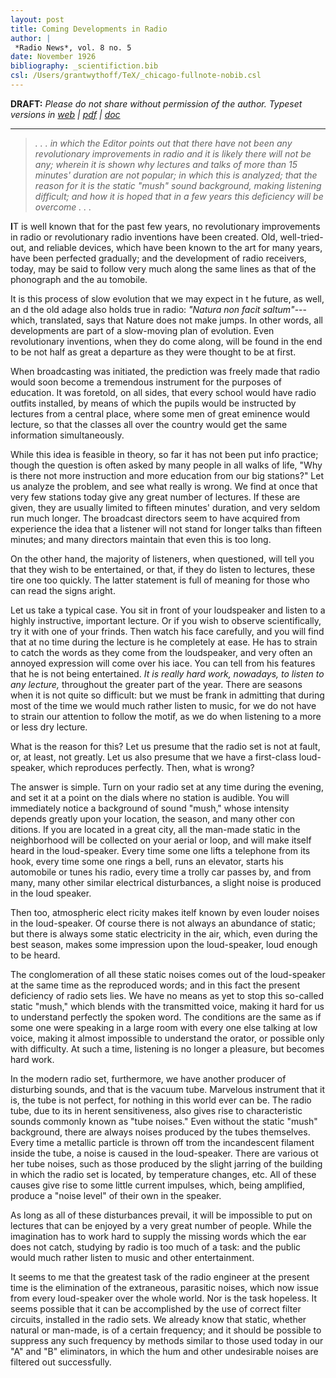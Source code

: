 ```yaml
---
layout: post
title: Coming Developments in Radio
author: |
 *Radio News*, vol. 8 no. 5
date: November 1926
bibliography: _scientifiction.bib
csl: /Users/grantwythoff/TeX/_chicago-fullnote-nobib.csl
---
```


**DRAFT:** *Please do not share without permission of the author. Typeset versions in [web](http://gernsback.wythoff.net/192611_coming_developments_in_radio.html) \| [pdf](https://github.com/gwijthoff/perversity_of_things/blob/gh-pages/typeset_drafts/192611_coming_developments_in_radio.pdf?raw=true) \| [doc](https://github.com/gwijthoff/perversity_of_things/blob/gh-pages/typeset_drafts/192611_coming_developments_in_radio.docx)*

* * * * * * * * 

> *. . . in which the Editor points out that there have not been any revolutionary improvements in radio and it is likely there will not be any; wherein it is shown why lectures and talks of more than 15 minutes' duration are not popular; in which this is analyzed; that the reason for it is the static "mush" sound background, making listening difficult; and how it is hoped that in a few years this deficiency will be overcome . . .*

**I**T is well known that for the past few years, no revolutionary improvements in radio or revolutionary radio inventions have been created. Old, well-tried-out, and reliable devices, which have been known to the art for many years, have been perfected gradually; and the development of radio receivers, today, may be said to follow very much along the same lines as that of the phonograph and the au tomobile.

It is this process of slow evolution that we may expect in t he future, as well, an d the old adage also holds true in radio: *"Natura non facit saltum"*---which, translated, says that Nature does not make jumps. In other words, all developments are part of a slow-moving plan of evolution. Even revolutionary inventions, when they do come along, will be found in the end to be not half as great a departure as they were thought to be at first. 

When broadcasting was initiated, the prediction was freely made that radio would soon become a tremendous instrument for the purposes of education. It was foretold, on all sides, that every school would have radio outfits installed, by means of
which the pupils would be instructed by lectures from a central place, where some men of great eminence would lecture, so that the classes all over the country would get the same information simultaneously.

While this idea is feasible in theory, so far it has not been put info practice; though the question is often asked by many people in all walks of life, "Why is there not more instruction and more education from our big stations?" Let us analyze the problem, and see what really is wrong. We find at once that very few stations today give any great number of lectures. If these are given, they are usually limited to fifteen minutes' duration, and very seldom run much longer. The broadcast directors seem to have acquired from experience the idea that a listener will not stand for longer talks than fifteen minutes; and many directors maintain that even this is too long.

On the other hand, the majority of listeners, when questioned, will tell you that they wish to be entertained, or that, if they do listen to lectures, these tire one too quickly. The latter statement is full of meaning for those who can read the signs aright.

Let us take a typical case. You sit in front of your loud­speaker and listen to a highly instructive, important lecture. Or if you wish to observe scientifically, try it with one of your frinds. Then watch his face carefully, and you will find that at no time during the lecture is he completely at ease. He has to strain to catch the words as they come from the loud­speaker, and very often an annoyed expression will come over his iace. You can tell from his features that he is not being entertained. *It is really hard work, nowadays, to listen to any lecture,* throughout the greater part of the year. There are seasons when it is not quite so difficult: but we must be frank in admitting that during most of the time we would much rather listen to music, for we do not have to strain our attention to follow the motif, as we do when listening to a more or less dry lecture.

What is the reason for this? Let us presume that the radio set is not at fault, or, at least, not greatly. Let us also presume that we have a first-class loud-speaker, which reproduces perfectly. Then, what is wrong?

The answer is simple. Turn on your radio set at any time during the evening, and set it at a point on the dials where no station is audible. You will immediately notice a background of sound "mush," whose intensity depends greatly upon your location, the season, and many other con ditions. If you are located in a great city, all the man-made static in the neighborhood will be collected on your aerial or loop, and will make itself heard in the loud-speaker. Every time some one lifts a telephone from its hook, every time some one rings a bell, runs an elevator, starts his automobile or tunes his radio, every time a trolly car passes by, and from many, many other similar electrical disturbances, a slight noise is produced in the loud speaker.

Then too, atmospheric elect ricity makes itelf known by even louder noises in the loud-speaker. Of course there is not always an abundance of static; but there is always some static electricity in the air, which, even during the best season, makes some impression upon the loud-speaker, loud enough to be heard.

The conglomeration of all these static noises comes out of
the loud-speaker at the same time as the reproduced words; and in this fact the present deficiency of radio sets lies. We have no means as yet to stop this so-called static "mush," which blends with the transmitted voice, making it hard for us to understand perfectly the spoken word.  The conditions are the same as if some one were speaking in a large room with every one else talking at low voice, making it almost impossible to understand the orator, or possible only with difficulty. At such a time, listening is no longer a pleasure, but becomes hard work.

In the modern radio set, furthermore, we have another producer of disturbing sounds, and that is the vacuum tube. Marvelous instrument that it is, the tube is not perfect, for nothing in this world ever can be. The radio tube, due to its in herent sensitiveness, also gives rise to characteristic sounds commonly known as "tube noises." Even without the static "mush" background, there are always noises produced by the tubes themselves. Every time a metallic particle is thrown off trom the incandescent filament inside the tube, a noise is caused in the loud-speaker. There are various ot her tube noises, such as those produced by the slight jarring of the building in which the radio set is located, by temperature changes, etc. All of these causes give rise to some little current impulses, which, being amplified, produce a "noise level" of their own in the speaker. 

As long as all of these disturbances prevail, it will be impossible to put on lectures that can be enjoyed by a very great number of people. While the imagination has to work hard to supply the missing words which the ear does not catch, studying by radio is too much of a task: and the public would much rather listen to music and other entertainment.

It seems to me that the greatest task of the radio engineer at the present time is the elimination of the extraneous, parasitic noises, which now issue from every loud-speaker over the whole world. Nor is the task hopeless. It seems possible that it can be accomplished by the use of correct filter circuits, installed in the radio sets. We already know that static, whether natural or man-made, is of a certain frequency; and it should be possible to suppress any such frequency by methods similar to those used today in our "A" and "B" eliminators, in which the hum and other undesirable noises are filtered out successfully.